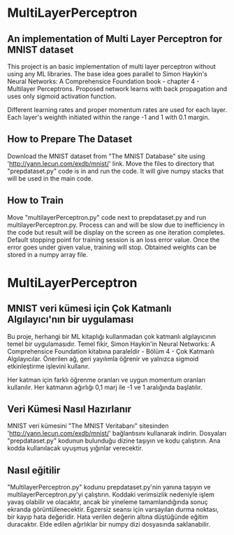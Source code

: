# MultiLayerPerceptron
## An implementation of Multi Layer Perceptron for MNIST dataset

This project is an basic implementation of multi layer perceptron without using any ML libraries.
The base idea goes parallel to Simon Haykin's Neural Networks: A Comprehensice Foundation book - chapter 4 - Multilayer Perceptrons.
Proposed network learns with back propagation and uses only sigmoid activation function. 

Different learning rates and proper momentum rates are used for each layer. 
Each layer's weighth initiated within the range -1 and 1 with 0.1 margin. 

## How to Prepare The Dataset
Download the MNIST dataset from "The MNIST Database" site using 'http://yann.lecun.com/exdb/mnist/' link. Move the files to directory that "prepdataset.py" code is in and run the code. It will give numpy stacks that will be used in the main code. 

## How to Train
Move "multilayerPerceptron.py" code next to prepdataset.py and run multilayerPerceptron.py. Process can and will be slow due to inefficiency in the code but result will be display on the screen as one iteration completes. 
Default stopping point for training session is an loss error value. Once the error goes under given value, training will stop. Obtained weights can be stored in a numpy array file. 


# MultiLayerPerceptron
## MNIST veri kümesi için Çok Katmanlı Algılayıcı'nın bir uygulaması

Bu proje, herhangi bir ML kitaplığı kullanmadan çok katmanlı algılayıcının temel bir uygulamasıdır.
Temel fikir, Simon Haykin'in Neural Networks: A Comprehensice Foundation kitabına paraleldir - Bölüm 4 - Çok Katmanlı Algılayıcılar.
Önerilen ağ, geri yayılımla öğrenir ve yalnızca sigmoid etkinleştirme işlevini kullanır.

Her katman için farklı öğrenme oranları ve uygun momentum oranları kullanılır.
Her katmanın ağırlığı 0,1 marj ile -1 ve 1 aralığında başlatılır.

## Veri Kümesi Nasıl Hazırlanır
MNIST veri kümesini "The MNIST Veritabanı" sitesinden 'http://yann.lecun.com/exdb/mnist/' bağlantısını kullanarak indirin. Dosyaları "prepdataset.py" kodunun bulunduğu dizine taşıyın ve kodu çalıştırın. Ana kodda kullanılacak uyuşmuş yığınlar verecektir.

## Nasıl eğitilir
"MultilayerPerceptron.py" kodunu prepdataset.py'nin yanına taşıyın ve multilayerPerceptron.py'yi çalıştırın. Koddaki verimsizlik nedeniyle işlem yavaş olabilir ve olacaktır, ancak bir yineleme tamamlandığında sonuç ekranda görüntülenecektir.
Egzersiz seansı için varsayılan durma noktası, bir kayıp hata değeridir. Hata verilen değerin altına düştüğünde eğitim duracaktır. Elde edilen ağırlıklar bir numpy dizi dosyasında saklanabilir.
